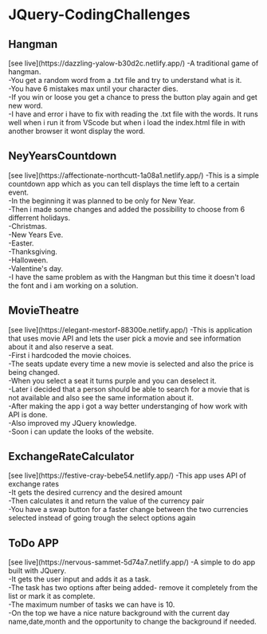 # JQuery-CodingChallenges

<h2>Hangman</h2>[see live](https://dazzling-yalow-b30d2c.netlify.app/)
 -A traditional game of hangman.<br/>
 -You get a random word from a .txt file and try to understand what is it.<br/>
 -You have 6 mistakes max until your character dies.<br/>
 -If you win or loose you get a chance to press the button play again and get new word.<br/>
 -I have and error i have to fix with reading the .txt file with the words. It runs well when i run it from VScode but when i       load the index.html file in with another browser it wont display the word.<br/>
 
 <h2>NeyYearsCountdown</h2>[see live](https://affectionate-northcutt-1a08a1.netlify.app/)
 -This is a simple countdown app which as you can tell displays the time left to a certain event.<br/>
 -In the beginning it was planned to be only for New Year.<br/>
 -Then i made some changes and added the possibility to choose from 6 differrent holidays.<br/>
  -Christmas.<br/>
  -New Years Eve.<br/>
  -Easter.<br/>
  -Thanksgiving.<br/>
  -Halloween.<br/>
  -Valentine's day.<br/>
 -I have the same problem as with the Hangman but this time it doesn't load the font and i am working on a solution.<br/>
 
  <h2>MovieTheatre</h2>[see live](https://elegant-mestorf-88300e.netlify.app/)
   -This is application that uses movie API and lets the user pick a movie and see information about it and also reserve a seat.<br/>
   -First i hardcoded the movie choices.<br/>
   -The seats update every time a new movie is selected and also the price is being changed.<br/>
   -When you select a seat it turns purple and you can deselect it.<br/>
   -Later i decided that a person should be able to search for a movie that is not available  and also see the same information about it.<br/>
   -After making the app i got a way better understanging of how work with API is done.<br/>
   -Also improved my JQuery knowledge.<br/>
   -Soon i can update the looks of the website.<br/>
 
 
<h2>ExchangeRateCalculator</h2>[see live](https://festive-cray-bebe54.netlify.app/)
 -This app uses API of exchange rates<br/>
 -It gets the desired currency and the desired amount<br/>
 -Then calculates it and return the value of the currency pair<br/>
 -You have a swap button for a faster change between the two currencies selected instead of going trough the select options again<br/>
 
 <h2>ToDo APP</h2>[see live](https://nervous-sammet-5d74a7.netlify.app/)
 -A simple to do app built with JQuery.<br/>
 -It gets the user input and adds it as a task.<br/>
 -The task has two options after being added- remove it completely from the list or mark it as complete.<br/>
 -The maximum number of tasks we can have is 10.<br/>
 -On the top we have a nice nature background with the current day name,date,month and the opportunity to change the background if needed.<br/>
 
 
